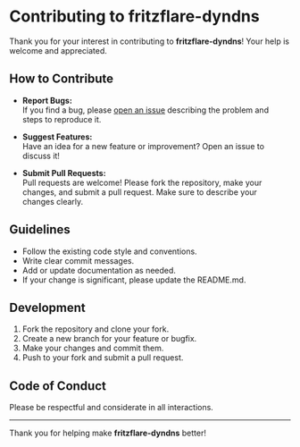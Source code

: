 # Contributing to fritzflare-dyndns

Thank you for your interest in contributing to **fritzflare-dyndns**! Your help is welcome and appreciated.

## How to Contribute

- **Report Bugs:**  
  If you find a bug, please [open an issue](https://github.com/biehlermi/fritzflare-dyndns/issues) describing the problem and steps to reproduce it.

- **Suggest Features:**  
  Have an idea for a new feature or improvement? Open an issue to discuss it!

- **Submit Pull Requests:**  
  Pull requests are welcome! Please fork the repository, make your changes, and submit a pull request. Make sure to describe your changes clearly.

## Guidelines

- Follow the existing code style and conventions.
- Write clear commit messages.
- Add or update documentation as needed.
- If your change is significant, please update the README.md.

## Development

1. Fork the repository and clone your fork.
2. Create a new branch for your feature or bugfix.
3. Make your changes and commit them.
4. Push to your fork and submit a pull request.

## Code of Conduct

Please be respectful and considerate in all interactions.

---

Thank you for helping make **fritzflare-dyndns** better!